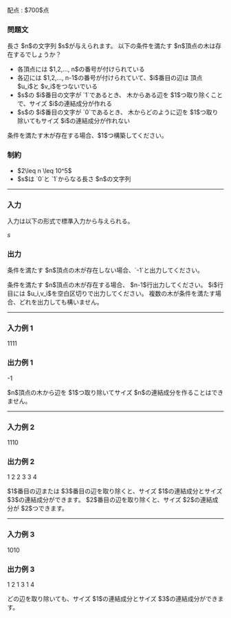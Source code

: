 
<div>

<span>

<span>

<p>
配点 : $700$点
</p>

<div>

<section>

### **問題文**

<p>
長さ $n$の文字列 $s$が与えられます。
以下の条件を満たす $n$頂点の木は存在するでしょうか？
</p>

<ul>

<li>
各頂点には $1,2,..., n$の番号が付けられている
</li>

<li>
各辺には $1,2,..., n-1$の番号が付けられていて、$i$番目の辺は
     頂点 $u_i$と $v_i$をつないでいる
</li>

<li>
$s$の $i$番目の文字が `1`であるとき、 
     木からある辺を $1$つ取り除くことで、サイズ $i$の連結成分が作れる
</li>

<li>
$s$の $i$番目の文字が `0`であるとき、 
     木からどのように辺を $1$つ取り除いてもサイズ $i$の連結成分が作れない
</li>

</ul>

<p>
条件を満たす木が存在する場合、$1$つ構築してください。
</p>

</section>

</div>

<div>

<section>

### **制約**

<ul>

<li>
$2\leq n \leq 10^5$
</li>

<li>
$s$は `0`と `1`からなる長さ $n$の文字列
</li>

</ul>

</section>

</div>

---

<div>

<div>

<section>

### **入力**

<p>
入力は以下の形式で標準入力から与えられる。
</p>

<div>

$s$
</div>

</section>

</div>

<div>

<section>

### **出力**

<p>
条件を満たす $n$頂点の木が存在しない場合、`-1`と出力してください。
</p>

<p>
条件を満たす $n$頂点の木が存在する場合、
$n-1$行出力してください。
$i$行目には $u_i,v_i$を空白区切りで出力してください。
複数の木が条件を満たす場合、どれを出力しても構いません。
</p>

</section>

</div>

</div>

---

<div>

<section>

### **入力例 1**

<div>

1111

</div>

</section>

</div>

<div>

<section>

### **出力例 1**

<div>

-1

</div>

<p>
$n$頂点の木から辺を $1$つ取り除いてサイズ $n$の連結成分を作ることはできません。
</p>

</section>

</div>

---

<div>

<section>

### **入力例 2**

<div>

1110

</div>

</section>

</div>

<div>

<section>

### **出力例 2**

<div>

1 2
2 3
3 4

</div>

<p>
$1$番目の辺または $3$番目の辺を取り除くと、サイズ $1$の連結成分とサイズ $3$の連結成分ができます。
 $2$番目の辺を取り除くと、サイズ $2$の連結成分が $2$つできます。
</p>

</section>

</div>

---

<div>

<section>

### **入力例 3**

<div>

1010

</div>

</section>

</div>

<div>

<section>

### **出力例 3**

<div>

1 2
1 3
1 4

</div>

<p>
どの辺を取り除いても、サイズ $1$の連結成分とサイズ $3$の連結成分ができます。
</p>

</section>

</div>

</span>

</span>

</div>
